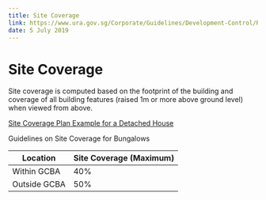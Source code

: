 ```yaml
---
title: Site Coverage
link: https://www.ura.gov.sg/Corporate/Guidelines/Development-Control/Residential/Bungalows/Site-Coverage
date: 5 July 2019
---
```


# Site Coverage

Site coverage is computed based on the footprint of the building and coverage of all building features (raised 1m or more above ground level) when viewed from above.

[Site Coverage Plan Example for a Detached House](https://www.ura.gov.sg/-/media/Corporate/Guidelines/Development-control/Landed-Housing/SC02_Site_Coverage_Plan_House.jpg?h=100%25&w=100%25)

Guidelines on Site Coverage for Bungalows

| Location     | Site Coverage (Maximum) |
| ------------ | ----------------------- |
| Within GCBA  | 40%                     |
| Outside GCBA | 50%                     |
